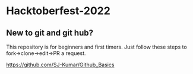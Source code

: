 # Hacktoberfest-2022


## New to git and git hub?
This repository is for beginners and first timers. Just follow these steps to fork->clone->edit->PR a request.

https://github.com/SJ-Kumar/Github_Basics

